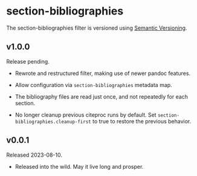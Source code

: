 # section-bibliographies

The section-bibliographies filter is versioned using [Semantic
Versioning][].

[Semantic Versioning]: https://semver.org/

## v1.0.0

Release pending.

-   Rewrote and restructured filter, making use of newer pandoc
    features.

-   Allow configuration via `section-bibliographies` metadata map.

-   The bibliography files are read just once, and not repeatedly
    for each section.

-   No longer cleanup previous citeproc runs by default. Set
    `section-bibliographies.cleanup-first` to true to restore the
    previous behavior.

## v0.0.1

Released 2023-08-10.

-   Released into the wild. May it live long and prosper.
